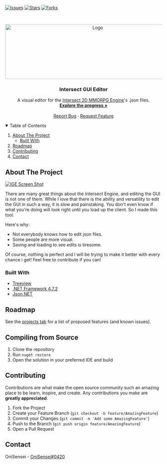 <!--
*** Thanks for checking out the Best-README-Template. If you have a suggestion
*** that would make this better, please fork the repo and create a pull request
*** or simply open an issue with the tag "enhancement".
*** Thanks again! Now go create something AMAZING! :D
-->



<!-- PROJECT SHIELDS -->
<!--
*** I'm using markdown "reference style" links for readability.
*** Reference links are enclosed in brackets [ ] instead of parentheses ( ).
*** See the bottom of this document for the declaration of the reference variables
*** for contributors-url, forks-url, etc. This is an optional, concise syntax you may use.
*** https://www.markdownguide.org/basic-syntax/#reference-style-links
-->
[![Issues][issues-shield]][issues-url]
[![Stars][stars-shield]][stars-url]
[![Forks][forks-shield]][forks-url]


<!-- PROJECT LOGO -->
<br />
<p align="center">
  <a href="https://github.com/OniSensei/Intersect-GUI-Editor">
    <img src="https://imgur.com/fXO74DV.png" alt="Logo" width="580" height="176">
  </a>

  <h3 align="center">Intersect GUI Editor</h3>

  <p align="center">
    A visual editor for the <a href="https://github.com/AscensionGameDev/Intersect-Engine">Intersect 2D MMORPG Engine</a>'s .json files.
    <br />
    <a href="https://github.com/OniSensei/Intersect-GUI-Editor/projects/1"><strong>Explore the progress »</strong></a>
    <br />
    <br />
    <a href="https://github.com/OniSensei/Intersect-GUI-Editor/issues">Report Bug</a>
    ·
    <a href="https://github.com/OniSensei/Intersect-GUI-Editor/issues">Request Feature</a>
  </p>
</p>



<!-- TABLE OF CONTENTS -->
<details open="open">
  <summary>Table of Contents</summary>
  <ol>
    <li>
      <a href="#about-the-project">About The Project</a>
      <ul>
        <li><a href="#built-with">Built With</a></li>
      </ul>
    </li>
    <li><a href="#roadmap">Roadmap</a></li>
    <li><a href="#contributing">Contributing</a></li>
    <li><a href="#contact">Contact</a></li>
  </ol>
</details>



<!-- ABOUT THE PROJECT -->
## About The Project

[![IGE Screen Shot][product-screenshot]](https://github.com/OniSensei/Intersect-GUI-Editor)

There are many great things about the Intersect Engine, and editing the GUI is not one of them. While I love that there is the ability and versatility to edit the GUI in such a way, it is slow and painstaking. You don't even know if what you're doing will look right until you load up the client. So I made this tool.

Here's why:
* Not everybody knows how to edit json files.
* Some people are more visual.
* Saving and loading to see edits is tiresome.

Of course, nothing is perfect and I will be trying to make it better with every chance i get! Feel free to contribute if you can!


### Built With

* [Treeview](https://github.com/zetoken/JSon-Editor/tree/master/JsonTreeView)
* [.NET Framework 4.7.2](https://dotnet.microsoft.com/download/dotnet-framework/net472)
* [Json.NET](https://github.com/JamesNK/Newtonsoft.Json)



<!-- ROADMAP -->
## Roadmap

See the [projects tab](https://github.com/OniSensei/Intersect-GUI-Editor/projects/1) for a list of proposed features (and known issues).

## Compiling from Source

1. Clone the repository
2. Run `nuget restore`
3. Open the solution in your preferred IDE and build

<!-- CONTRIBUTING -->
## Contributing

Contributions are what make the open source community such an amazing place to be learn, inspire, and create. Any contributions you make are **greatly appreciated**.

1. Fork the Project
2. Create your Feature Branch (`git checkout -b feature/AmazingFeature`)
3. Commit your Changes (`git commit -m 'Add some AmazingFeature'`)
4. Push to the Branch (`git push origin feature/AmazingFeature`)
5. Open a Pull Request


<!-- CONTACT -->
## Contact

OniSensei - [OniSensei#0420](https://discord.com/users/542094478513668176/)


<!-- MARKDOWN LINKS & IMAGES -->
<!-- https://www.markdownguide.org/basic-syntax/#reference-style-links -->
[issues-shield]: https://img.shields.io/github/issues-raw/OniSensei/Intersect-GUI-Editor?style=for-the-badge
[issues-url]: https://github.com/OniSensei/Intersect-GUI-Editor/issues
[stars-shield]: https://img.shields.io/github/stars/OniSensei/Intersect-GUI-Editor?style=for-the-badge
[stars-url]: https://github.com/OniSensei/Intersect-GUI-Editor/stargazers
[forks-shield]: https://img.shields.io/github/forks/OniSensei/Intersect-GUI-Editor?style=for-the-badge
[forks-url]: https://github.com/OniSensei/Intersect-GUI-Editor/network/members
[product-screenshot]: https://imgur.com/69O1CMQ.gif
